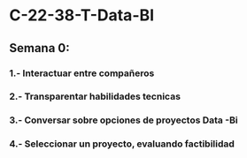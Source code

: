 # C-22-38-T-Data-BI

## Semana 0:
### 1.- Interactuar entre compañeros 
### 2.- Transparentar habilidades tecnicas
### 3.- Conversar sobre opciones de proyectos Data -Bi
### 4.- Seleccionar un proyecto, evaluando factibilidad